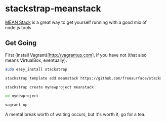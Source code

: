 stackstrap-meanstack
====================

[MEAN Stack](https://github.com/linnovate/mean) is a great way
to get yourself running with a good mix of node.js tools

## Get Going

First (install Vagrant)[http://vagrantup.com], if you have not (that also means VirtualBox, eventually).

```bash
sudo easy_install stackstrap

stackstrap template add meanstack https://github.com/freesurface/stackstrap-meanstack

stackstrap create mynewproject meanstack

cd mynewproject

vagrant up
```

A mental break worth of waiting occurs, but it's worth it, go for a tea.
